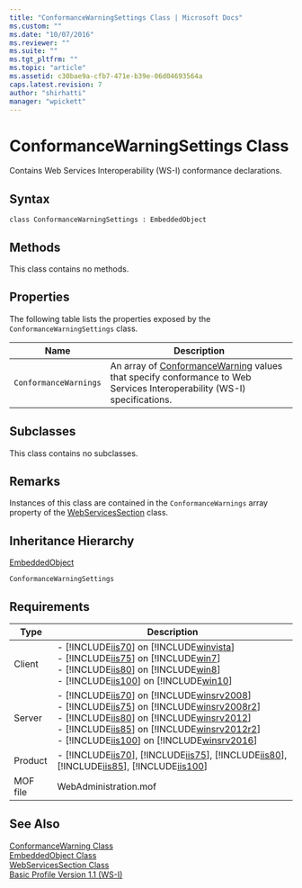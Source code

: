 ```yaml
---
title: "ConformanceWarningSettings Class | Microsoft Docs"
ms.custom: ""
ms.date: "10/07/2016"
ms.reviewer: ""
ms.suite: ""
ms.tgt_pltfrm: ""
ms.topic: "article"
ms.assetid: c30bae9a-cfb7-471e-b39e-06d04693564a
caps.latest.revision: 7
author: "shirhatti"
manager: "wpickett"
---
```

# ConformanceWarningSettings Class
Contains Web Services Interoperability (WS-I) conformance declarations.  
  
## Syntax  
  
```vbs  
class ConformanceWarningSettings : EmbeddedObject  
```  
  
## Methods  
 This class contains no methods.  
  
## Properties  
 The following table lists the properties exposed by the `ConformanceWarningSettings` class.  
  
|Name|Description|  
|----------|-----------------|  
|`ConformanceWarnings`|An array of [ConformanceWarning](../wmi-provider/conformancewarning-class.md) values that specify conformance to Web Services Interoperability (WS-I) specifications.|  
  
## Subclasses  
 This class contains no subclasses.  
  
## Remarks  
 Instances of this class are contained in the `ConformanceWarnings` array property of the [WebServicesSection](../wmi-provider/webservicessection-class.md) class.  
  
## Inheritance Hierarchy  
 [EmbeddedObject](../wmi-provider/embeddedobject-class1.md)  
  
 `ConformanceWarningSettings`  
  
## Requirements  
  
|Type|Description|  
|----------|-----------------|  
|Client|-   [!INCLUDE[iis70](../wmi-provider/includes/iis70-md.md)] on [!INCLUDE[winvista](../wmi-provider/includes/winvista-md.md)]<br />-   [!INCLUDE[iis75](../wmi-provider/includes/iis75-md.md)] on [!INCLUDE[win7](../wmi-provider/includes/win7-md.md)]<br />-   [!INCLUDE[iis80](../wmi-provider/includes/iis80-md.md)] on [!INCLUDE[win8](../wmi-provider/includes/win8-md.md)]<br />-   [!INCLUDE[iis100](../wmi-provider/includes/iis100-md.md)] on [!INCLUDE[win10](../wmi-provider/includes/win10-md.md)]|  
|Server|-   [!INCLUDE[iis70](../wmi-provider/includes/iis70-md.md)] on [!INCLUDE[winsrv2008](../wmi-provider/includes/winsrv2008-md.md)]<br />-   [!INCLUDE[iis75](../wmi-provider/includes/iis75-md.md)] on [!INCLUDE[winsrv2008r2](../wmi-provider/includes/winsrv2008r2-md.md)]<br />-   [!INCLUDE[iis80](../wmi-provider/includes/iis80-md.md)] on [!INCLUDE[winsrv2012](../wmi-provider/includes/winsrv2012-md.md)]<br />-   [!INCLUDE[iis85](../wmi-provider/includes/iis85-md.md)] on [!INCLUDE[winsrv2012r2](../wmi-provider/includes/winsrv2012r2-md.md)]<br />-   [!INCLUDE[iis100](../wmi-provider/includes/iis100-md.md)] on [!INCLUDE[winsrv2016](../wmi-provider/includes/winsrv2016-md.md)]|  
|Product|-   [!INCLUDE[iis70](../wmi-provider/includes/iis70-md.md)], [!INCLUDE[iis75](../wmi-provider/includes/iis75-md.md)], [!INCLUDE[iis80](../wmi-provider/includes/iis80-md.md)], [!INCLUDE[iis85](../wmi-provider/includes/iis85-md.md)], [!INCLUDE[iis100](../wmi-provider/includes/iis100-md.md)]|  
|MOF file|WebAdministration.mof|  
  
## See Also  
 [ConformanceWarning Class](../wmi-provider/conformancewarning-class.md)   
 [EmbeddedObject Class](../wmi-provider/embeddedobject-class1.md)   
 [WebServicesSection Class](../wmi-provider/webservicessection-class.md)   
 [Basic Profile Version 1.1 (WS-I)](http://go.microsoft.com/fwlink/?LinkId=69313)